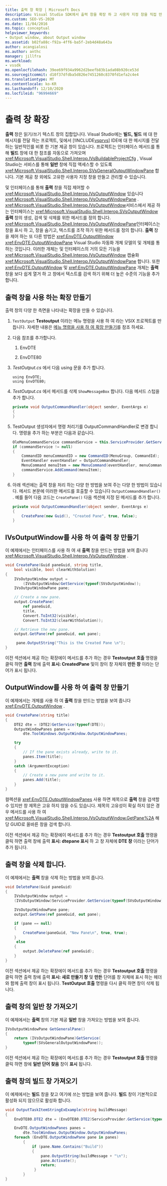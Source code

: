 ```yaml
---
title: 출력 창 확장 | Microsoft Docs
description: Visual Studio SDK에서 출력 창을 확장 하 고 사용자 지정 창을 직접 만들고 관리 하는 방법을 알아봅니다.
ms.custom: SEO-VS-2020
ms.date: 11/04/2016
ms.topic: conceptual
helpviewer_keywords:
- Output window, about Output window
ms.assetid: b02fa88c-f92a-4ff6-ba5f-2eb4d48a643a
author: acangialosi
ms.author: anthc
manager: jillfra
ms.workload:
- vssdk
ms.openlocfilehash: 39ee69f934a9962d2beefb83b1ada08b920ce53d
ms.sourcegitcommit: d10f37dfdba5d826e7451260c8370fd1efa2c4e4
ms.translationtype: MT
ms.contentlocale: ko-KR
ms.lasthandoff: 12/10/2020
ms.locfileid: "96994669"
---
```

# <a name="extend-the-output-window"></a>출력 창 확장
**출력** 창은 읽기/쓰기 텍스트 창의 집합입니다. Visual Studio에는 **빌드, 빌드** 에 대 한 메시지를 전달 하는 프로젝트, 및에서  [!INCLUDE[vsprvs](../code-quality/includes/vsprvs_md.md)] IDE에 대 한 메시지를 전달 하는 일반적인를 비롯 한 기본 제공 창이 있습니다. 프로젝트는 인터페이스 메서드를 통해 **빌드** 창에 대 한 참조를 자동으로 가져오며 <xref:Microsoft.VisualStudio.Shell.Interop.IVsBuildableProjectCfg> , Visual Studio는 서비스를 통해 **일반** 창에 직접 액세스할 수 있도록 <xref:Microsoft.VisualStudio.Shell.Interop.SVsGeneralOutputWindowPane> 합니다. 기본 제공 창 외에도 고유한 사용자 지정 창을 만들고 관리할 수 있습니다.

 및 인터페이스를 통해 **출력** 창을 직접 제어할 수 <xref:Microsoft.VisualStudio.Shell.Interop.IVsOutputWindow> 있습니다 <xref:Microsoft.VisualStudio.Shell.Interop.IVsOutputWindowPane> . <xref:Microsoft.VisualStudio.Shell.Interop.IVsOutputWindow>서비스에서 제공 하는 인터페이스는 <xref:Microsoft.VisualStudio.Shell.Interop.SVsOutputWindow> **출력** 창의 생성, 검색 및 삭제를 위한 메서드를 정의 합니다. <xref:Microsoft.VisualStudio.Shell.Interop.IVsOutputWindowPane>인터페이스는 창을 표시 하 고, 창을 숨기고, 텍스트를 조작 하기 위한 메서드를 정의 합니다. **출력** 창을 제어 하는 또 다른 방법은 <xref:EnvDTE.OutputWindow> <xref:EnvDTE.OutputWindowPane> Visual Studio 자동화 개체 모델의 및 개체를 통하는 것입니다. 이러한 개체는 및 인터페이스의 거의 모든 기능을 <xref:Microsoft.VisualStudio.Shell.Interop.IVsOutputWindow> 캡슐화 <xref:Microsoft.VisualStudio.Shell.Interop.IVsOutputWindowPane> 합니다. 또한 <xref:EnvDTE.OutputWindow> 및 <xref:EnvDTE.OutputWindowPane> 개체는 **출력** 창을 보다 쉽게 열거 하 고 창에서 텍스트를 검색 하기 위해 더 높은 수준의 기능을 추가 합니다.

## <a name="create-an-extension-that-uses-the-output-pane"></a>출력 창을 사용 하는 확장 만들기
 출력 창의 다양 한 측면을 나타내는 확장을 만들 수 있습니다.

1. `TestOutput` **Testoutput** 이라는 메뉴 명령을 사용 하 여 라는 VSIX 프로젝트를 만듭니다. 자세한 내용은 [메뉴 명령을 사용 하 여 확장 만들기](../extensibility/creating-an-extension-with-a-menu-command.md)를 참조 하세요.

2. 다음 참조를 추가합니다.

    1. EnvDTE

    2. EnvDTE80

3. *TestOutput.cs* 에서 다음 using 문을 추가 합니다.

    ```f#
    using EnvDTE;
    using EnvDTE80;
    ```

4. *TestOutput.cs* 에서 메서드를 삭제 `ShowMessageBox` 합니다. 다음 메서드 스텁을 추가 합니다.

    ```csharp
    private void OutputCommandHandler(object sender, EventArgs e)
    {
    }
    ```

5. TestOutput 생성자에서 명령 처리기를 OutputCommandHandler로 변경 합니다. 명령을 추가 하는 부분은 다음과 같습니다.

    ```csharp
    OleMenuCommandService commandService = this.ServiceProvider.GetService(typeof(IMenuCommandService)) as OleMenuCommandService;
    if (commandService != null)
    {
        CommandID menuCommandID = new CommandID(MenuGroup, CommandId);
        EventHandler eventHandler = OutputCommandHandler;
        MenuCommand menuItem = new MenuCommand(eventHandler, menuCommandID);
        commandService.AddCommand(menuItem);
    }
    ```

6. 아래 섹션에는 출력 창을 처리 하는 다양 한 방법을 보여 주는 다양 한 방법이 있습니다. 메서드 본문에 이러한 메서드를 호출할 수 있습니다 `OutputCommandHandler()` . 예를 들어 다음 코드는 `CreatePane()` 다음 섹션에 지정 된 메서드를 추가 합니다.

    ```csharp
    private void OutputCommandHandler(object sender, EventArgs e)
    {
        CreatePane(new Guid(), "Created Pane", true, false);
    }
    ```

## <a name="create-an-output-window-with-ivsoutputwindow"></a>IVsOutputWindow를 사용 하 여 출력 창 만들기
 이 예제에서는 인터페이스를 사용 하 여 새 **출력** 창을 만드는 방법을 보여 줍니다 <xref:Microsoft.VisualStudio.Shell.Interop.IVsOutputWindow> .

```csharp
void CreatePane(Guid paneGuid, string title,
    bool visible, bool clearWithSolution)
{
    IVsOutputWindow output =
        (IVsOutputWindow)GetService(typeof(SVsOutputWindow));
    IVsOutputWindowPane pane;

    // Create a new pane.
    output.CreatePane(
        ref paneGuid,
        title,
        Convert.ToInt32(visible),
        Convert.ToInt32(clearWithSolution));

    // Retrieve the new pane.
    output.GetPane(ref paneGuid, out pane);

     pane.OutputString("This is the Created Pane \n");
}
```

 이전 섹션에서 제공 하는 확장에이 메서드를 추가 하는 경우 **Testoutput 호출** 명령을 클릭 하면 **출력** 창에 출력 **표시: CreatedPane** 및이 창이 창 자체의 **만든 창** 이라는 단어가 표시 됩니다.

## <a name="create-an-output-window-with-outputwindow"></a>OutputWindow를 사용 하 여 출력 창 만들기
 이 예제에서는 개체를 사용 하 여 **출력** 창을 만드는 방법을 보여 줍니다 <xref:EnvDTE.OutputWindow> .

```csharp
void CreatePane(string title)
{
    DTE2 dte = (DTE2)GetService(typeof(DTE));
    OutputWindowPanes panes =
        dte.ToolWindows.OutputWindow.OutputWindowPanes;

    try
    {
        // If the pane exists already, write to it.
        panes.Item(title);
    }
    catch (ArgumentException)
    {
        // Create a new pane and write to it.
        panes.Add(title);
    }
}
```

 컬렉션을 <xref:EnvDTE.OutputWindowPanes> 사용 하면 제목으로 **출력** 창을 검색할 수 있지만 창 제목은 고유 하지 않을 수도 있습니다. 제목의 고유성이 확실 하지 않은 경우 메서드를 사용 하 여 <xref:Microsoft.VisualStudio.Shell.Interop.IVsOutputWindow.GetPane%2A> 해당 GUID로 올바른 창을 검색 합니다.

 이전 섹션에서 제공 하는 확장에이 메서드를 추가 하는 경우 **Testoutput 호출** 명령을 클릭 하면 출력 창에 출력 **표시: dtepane 표시** 하 고 창 자체에 **DTE 창** 이라는 단어가 추가 됩니다.

## <a name="delete-an-output-window"></a>출력 창을 삭제 합니다.
 이 예제에서는 **출력** 창을 삭제 하는 방법을 보여 줍니다.

```csharp
void DeletePane(Guid paneGuid)
{
    IVsOutputWindow output =
    (IVsOutputWindow)ServiceProvider.GetService(typeof(SVsOutputWindow));

    IVsOutputWindowPane pane;
    output.GetPane(ref paneGuid, out pane);

    if (pane == null)
    {
        CreatePane(paneGuid, "New Pane\n", true, true);
    }
     else
    {
        output.DeletePane(ref paneGuid);
    }
}
```

 이전 섹션에서 제공 하는 확장에이 메서드를 추가 하는 경우 **Testoutput 호출** 명령을 클릭 하면 출력 창에 출력 **표시: 새로 만들기 창** 및 **만든** 단어를 창 자체에 표시 하는 헤더와 함께 출력 창이 표시 됩니다. **TestOutput 호출** 명령을 다시 클릭 하면 창이 삭제 됩니다.

## <a name="get-the-general-pane-of-the-output-window"></a>출력 창의 일반 창 가져오기
 이 예제에서는 **출력** 창의 기본 제공 **일반** 창을 가져오는 방법을 보여 줍니다.

```csharp
IVsOutputWindowPane GetGeneralPane()
{
    return (IVsOutputWindowPane)GetService(
        typeof(SVsGeneralOutputWindowPane));
}
```

 이전 섹션에서 제공 하는 확장에이 메서드를 추가 하는 경우 **Testoutput 호출** 명령을 클릭 하면 창에 **일반 단어 찾음** 창이 **표시** 됩니다.

## <a name="get-the-build-pane-of-the-output-window"></a>출력 창의 빌드 창 가져오기
 이 예제에서는 **빌드** 창을 찾고 여기에 쓰는 방법을 보여 줍니다. **빌드** 창이 기본적으로 활성화 되지 않으므로 활성화 합니다.

```csharp
void OutputTaskItemStringExExample(string buildMessage)
{
    EnvDTE80.DTE2 dte = (EnvDTE80.DTE2)ServiceProvider.GetService(typeof(EnvDTE.DTE));

    EnvDTE.OutputWindowPanes panes =
        dte.ToolWindows.OutputWindow.OutputWindowPanes;
    foreach (EnvDTE.OutputWindowPane pane in panes)
        {
            if (pane.Name.Contains("Build"))
            {
                pane.OutputString(buildMessage + "\n");
                pane.Activate();
                return;
             }
        }
}
```
